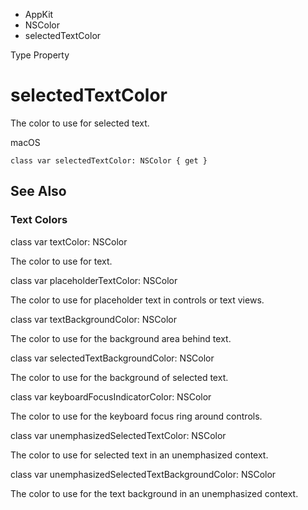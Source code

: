 

- AppKit
- NSColor
-  selectedTextColor 

Type Property

# selectedTextColor

The color to use for selected text.

macOS

``` source
class var selectedTextColor: NSColor { get }
```

## See Also

### Text Colors

class var textColor: NSColor

The color to use for text.

class var placeholderTextColor: NSColor

The color to use for placeholder text in controls or text views.

class var textBackgroundColor: NSColor

The color to use for the background area behind text.

class var selectedTextBackgroundColor: NSColor

The color to use for the background of selected text.

class var keyboardFocusIndicatorColor: NSColor

The color to use for the keyboard focus ring around controls.

class var unemphasizedSelectedTextColor: NSColor

The color to use for selected text in an unemphasized context.

class var unemphasizedSelectedTextBackgroundColor: NSColor

The color to use for the text background in an unemphasized context.

